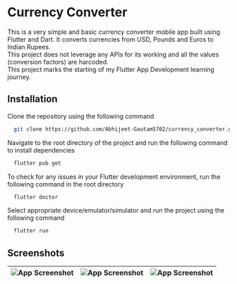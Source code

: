 
# Currency Converter

This is a very simple and basic currency converter mobile app built using Flutter and Dart. It converts currencies from USD, Pounds and Euros to Indian Rupees.   
This project does not leverage any APIs for its working and all the values (conversion factors) are harcoded.   
This project marks the starting of my Flutter App Development learning journey.


## Installation

Clone the repository using the following command

```bash
  git clone https://github.com/Abhijeet-Gautam5702/currency_converter.git
```

Navigate to the root directory of the project and run the following command to install dependencies
```bash
  flutter pub get
```

To check for any issues in your Flutter development environment, run the following command in the root directory
```bash
  flutter doctor
```

Select appropriate device/emulator/simulator and run the project using the following command
```bash
  flutter run
```
## Screenshots


![App Screenshot](https://i.postimg.cc/18TB9S1b/conv1.jpg) | ![App Screenshot](https://i.postimg.cc/jwYh7h5X/conv2.jpg) | ![App Screenshot](https://i.postimg.cc/kVbcGHnG/conv3.jpg)
:-------------------------:|:-------------------------:|:-------------------------:


